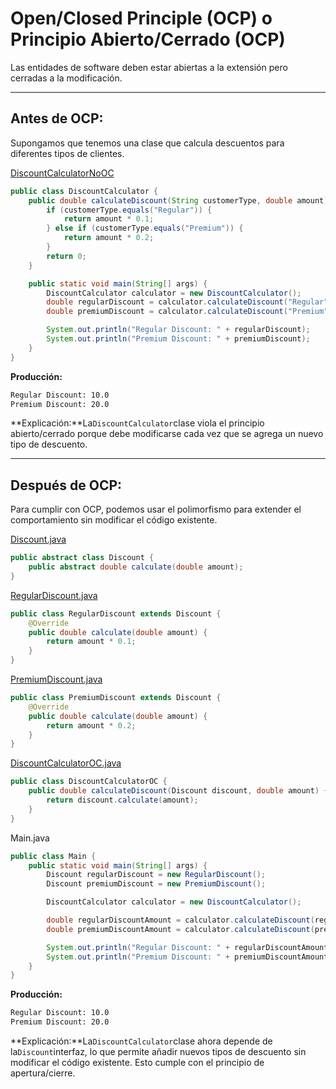 # Open/Closed Principle (OCP) o Principio Abierto/Cerrado (OCP)

Las entidades de software deben estar abiertas a la extensión pero cerradas a la modificación.

---

## Antes de OCP:

Supongamos que tenemos una clase que calcula descuentos para diferentes tipos de clientes.

[DiscountCalculatorNoOC](no_oc/DiscountCalculatorNoOC.java)

```java
public class DiscountCalculator {
    public double calculateDiscount(String customerType, double amount) {
        if (customerType.equals("Regular")) {
            return amount * 0.1;
        } else if (customerType.equals("Premium")) {
            return amount * 0.2;
        }
        return 0;
    }

    public static void main(String[] args) {
        DiscountCalculator calculator = new DiscountCalculator();
        double regularDiscount = calculator.calculateDiscount("Regular", 100);
        double premiumDiscount = calculator.calculateDiscount("Premium", 100);

        System.out.println("Regular Discount: " + regularDiscount);
        System.out.println("Premium Discount: " + premiumDiscount);
    }
}
```

**Producción:**

```bash
Regular Discount: 10.0
Premium Discount: 20.0
```

**Explicación:**La`DiscountCalculator`clase viola el principio abierto/cerrado porque debe modificarse cada vez que se
agrega un nuevo tipo de descuento.

---

## Después de OCP:

Para cumplir con OCP, podemos usar el polimorfismo para extender el comportamiento sin modificar el código existente.

[Discount.java](oc/Discount.java)

```java
public abstract class Discount {
    public abstract double calculate(double amount);
}
```

[RegularDiscount.java](oc/RegularDiscount.java)

```java
public class RegularDiscount extends Discount {
    @Override
    public double calculate(double amount) {
        return amount * 0.1;
    }
}
```

[PremiumDiscount.java](oc/PremiumDiscount.java)

```java
public class PremiumDiscount extends Discount {
    @Override
    public double calculate(double amount) {
        return amount * 0.2;
    }
}
```

[DiscountCalculatorOC.java](oc/DiscountCalculatorOC.java)

```java
public class DiscountCalculatorOC {
    public double calculateDiscount(Discount discount, double amount) {
        return discount.calculate(amount);
    }
}
```

Main.java

```java
public class Main {
    public static void main(String[] args) {
        Discount regularDiscount = new RegularDiscount();
        Discount premiumDiscount = new PremiumDiscount();

        DiscountCalculator calculator = new DiscountCalculator();

        double regularDiscountAmount = calculator.calculateDiscount(regularDiscount, 100);
        double premiumDiscountAmount = calculator.calculateDiscount(premiumDiscount, 100);

        System.out.println("Regular Discount: " + regularDiscountAmount);
        System.out.println("Premium Discount: " + premiumDiscountAmount);
    }
}
```

**Producción:**

```bash
Regular Discount: 10.0
Premium Discount: 20.0
```

**Explicación:**La`DiscountCalculator`clase ahora depende de la`Discount`interfaz, lo que permite añadir nuevos tipos de
descuento sin modificar el código existente. Esto cumple con el principio de apertura/cierre.

